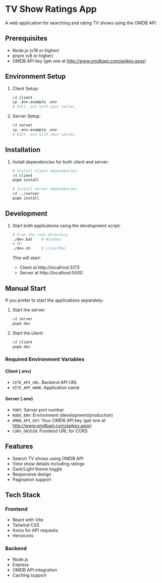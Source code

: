 # TV Show Ratings App

A web application for searching and rating TV shows using the OMDB API.

## Prerequisites

- Node.js (v18 or higher)
- pnpm (v8 or higher)
- OMDB API key (get one at http://www.omdbapi.com/apikey.aspx)

## Environment Setup

1. Client Setup:
   ```bash
   cd client
   cp .env.example .env
   # Edit .env with your values
   ```

2. Server Setup:
   ```bash
   cd server
   cp .env.example .env
   # Edit .env with your values
   ```

## Installation

1. Install dependencies for both client and server:
   ```bash
   # Install client dependencies
   cd client
   pnpm install

   # Install server dependencies
   cd ../server
   pnpm install
   ```

## Development

1. Start both applications using the development script:
   ```bash
   # From the root directory
   ./dev.bat    # Windows
   # OR
   ./dev.sh     # Linux/Mac
   ```

   This will start:
   - Client at http://localhost:5173
   - Server at http://localhost:5000

## Manual Start

If you prefer to start the applications separately:

1. Start the server:
   ```bash
   cd server
   pnpm dev
   ```

2. Start the client:
   ```bash
   cd client
   pnpm dev
   ```

### Required Environment Variables

#### Client (.env)
- `VITE_API_URL`: Backend API URL
- `VITE_APP_NAME`: Application name

#### Server (.env)
- `PORT`: Server port number
- `NODE_ENV`: Environment (development/production)
- `OMDB_API_KEY`: Your OMDB API key (get one at http://www.omdbapi.com/apikey.aspx)
- `CORS_ORIGIN`: Frontend URL for CORS

## Features

- Search TV shows using OMDB API
- View show details including ratings
- Dark/Light theme toggle
- Responsive design
- Pagination support

## Tech Stack

### Frontend
- React with Vite
- Tailwind CSS
- Axios for API requests
- Heroicons

### Backend
- Node.js
- Express
- OMDB API integration
- Caching support
